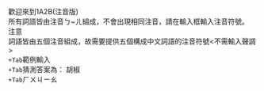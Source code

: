 歡迎來到1A2B(注音版)  
所有詞語皆由注音ㄅ~ㄦ組成，不會出現相同注音，請在輸入框輸入注音符號。  
注意  
詞語皆由五個注音組成，故需要提供五個構成中文詞語的注音符號<不需輸入聲調>  
`+Tab`範例輸入  
`+Tab`猜測答案為： 胡椒  
`+Tab`ㄏㄨㄐㄧㄠ  
